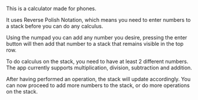 This is a calculator made for phones. 

It uses Reverse Polish Notation, which means you need to enter numbers to a stack before you can do any calculus. 

Using the numpad you can add any number you desire, pressing the enter button will then add that number to a stack that remains visible in the top row. 

To do calculus on the stack, you need to have at least 2 different numbers. The app currently supports multiplication, division, subtraction and addition. 

After having performed an operation, the stack will update accordingly. You can now proceed to add more numbers to the stack, or do more operations on the stack. 


